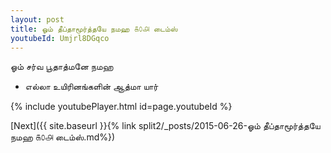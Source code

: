 ```yaml
---
layout: post
title: ஓம் தீப்தாமூர்த்தயே நமஹ ௧௦௮ டைம்ஸ்
youtubeId: Umjrl8DGqco
---
```

 
 
 ஓம் சர்வ பூதாத்மனே நமஹ  
 
 -  எல்லா உயிரினங்களின் ஆத்மா யார் 
 
  
 
  
 
 
 
 
 
 


{% include youtubePlayer.html id=page.youtubeId %}
 
[Next]({{ site.baseurl }}{% link  split2/_posts/2015-06-26-ஓம் தீப்தாமூர்த்தயே நமஹ ௧௦௮ டைம்ஸ்.md%})
 
